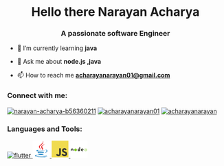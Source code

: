 <h1 align="center">Hello there Narayan Acharya</h1>
<h3 align="center">A passionate software Engineer</h3>

- 🌱 I’m currently learning **java**

- 💬 Ask me about **node.js ,java**

- 📫 How to reach me **acharayanarayan01@gmail.com**

<h3 align="left">Connect with me:</h3>
<p align="left">
<a href="https://linkedin.com/in/narayan-acharya-b56360211" target="blank"><img align="center" src="https://raw.githubusercontent.com/rahuldkjain/github-profile-readme-generator/master/src/images/icons/Social/linked-in-alt.svg" alt="narayan-acharya-b56360211" height="30" width="40" /></a>
<a href="https://fb.com/acharayanarayan01" target="blank"><img align="center" src="https://raw.githubusercontent.com/rahuldkjain/github-profile-readme-generator/master/src/images/icons/Social/facebook.svg" alt="acharayanarayan01" height="30" width="40" /></a>
<a href="https://instagram.com/acharayanarayan" target="blank"><img align="center" src="https://raw.githubusercontent.com/rahuldkjain/github-profile-readme-generator/master/src/images/icons/Social/instagram.svg" alt="acharayanarayan" height="30" width="40" /></a>
</p>

<h3 align="left">Languages and Tools:</h3>
<p align="left"> <a href="https://flutter.dev" target="_blank" rel="noreferrer"> <img src="https://www.vectorlogo.zone/logos/flutterio/flutterio-icon.svg" alt="flutter" width="40" height="40"/> </a> <a href="https://www.java.com" target="_blank" rel="noreferrer"> <img src="https://raw.githubusercontent.com/devicons/devicon/master/icons/java/java-original.svg" alt="java" width="40" height="40"/> </a> <a href="https://developer.mozilla.org/en-US/docs/Web/JavaScript" target="_blank" rel="noreferrer"> <img src="https://raw.githubusercontent.com/devicons/devicon/master/icons/javascript/javascript-original.svg" alt="javascript" width="40" height="40"/> </a> <a href="https://nodejs.org" target="_blank" rel="noreferrer"> <img src="https://raw.githubusercontent.com/devicons/devicon/master/icons/nodejs/nodejs-original-wordmark.svg" alt="nodejs" width="40" height="40"/> </a> </p>
